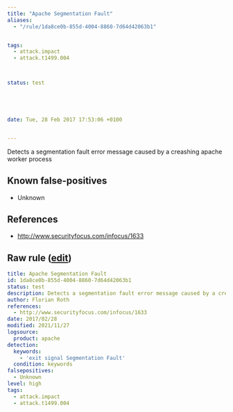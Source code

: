 ```yaml
---
title: "Apache Segmentation Fault"
aliases:
  - "/rule/1da8ce0b-855d-4004-8860-7d64d42063b1"


tags:
  - attack.impact
  - attack.t1499.004



status: test





date: Tue, 28 Feb 2017 17:53:06 +0100


---
```


Detects a segmentation fault error message caused by a creashing apache worker process

<!--more-->


## Known false-positives

* Unknown



## References

* http://www.securityfocus.com/infocus/1633


## Raw rule ([edit](https://github.com/SigmaHQ/sigma/edit/master/rules/web/web_apache_segfault.yml))
```yaml
title: Apache Segmentation Fault
id: 1da8ce0b-855d-4004-8860-7d64d42063b1
status: test
description: Detects a segmentation fault error message caused by a creashing apache worker process
author: Florian Roth
references:
  - http://www.securityfocus.com/infocus/1633
date: 2017/02/28
modified: 2021/11/27
logsource:
  product: apache
detection:
  keywords:
    - 'exit signal Segmentation Fault'
  condition: keywords
falsepositives:
  - Unknown
level: high
tags:
  - attack.impact
  - attack.t1499.004

```
